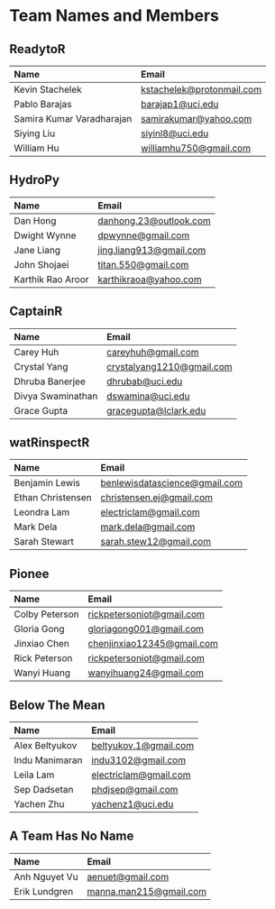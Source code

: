 # Team Names and Members

## ReadytoR

| Name | Email |
| :--  | :--   |
| Kevin Stachelek | kstachelek@protonmail.com |
| Pablo Barajas | barajap1@uci.edu |
| Samira Kumar Varadharajan | samirakumar@yahoo.com |
| Siying Liu | siyinl8@uci.edu |
| William Hu | williamhu750@gmail.com |

## HydroPy
| Name | Email |
| :--  | :--   |
| Dan Hong | danhong.23@outlook.com |
| Dwight Wynne | dpwynne@gmail.com |
| Jane Liang | jing.liang913@gmail.com |
| John Shojaei | titan.550@gmail.com |
| Karthik Rao Aroor | karthikraoa@yahoo.com |

## CaptainR
| Name | Email |
| :--  | :--   |
| Carey Huh | careyhuh@gmail.com |
| Crystal Yang | crystalyang1210@gmail.com |
| Dhruba Banerjee | dhrubab@uci.edu |
| Divya Swaminathan | dswamina@uci.edu |
| Grace Gupta | gracegupta@lclark.edu | 

## watRinspectR
| Name | Email |
| :--  | :--   |
| Benjamin Lewis | benlewisdatascience@gmail.com | 
| Ethan Christensen | christensen.ej@gmail.com |
| Leondra Lam | electriclam@gmail.com |
| Mark Dela | mark.dela@gmail.com |
| Sarah Stewart | sarah.stew12@gmail.com |

## Pionee
| Name | Email |
| :--  | :--   |
| Colby Peterson | rickpetersoniot@gmail.com |
| Gloria Gong | gloriagong001@gmail.com |
| Jinxiao Chen | chenjinxiao12345@gmail.com |
| Rick Peterson | rickpetersoniot@gmail.com |
| Wanyi Huang | wanyihuang24@gmail.com |

## Below The Mean
| Name | Email |
| :--  | :--   |
| Alex Beltyukov | beltyukov.1@gmail.com |
| Indu Manimaran | indu3102@gmail.com |
| Leila Lam | electriclam@gmail.com |
| Sep Dadsetan | phdjsep@gmail.com |
| Yachen Zhu | yachenz1@uci.edu |

## A Team Has No Name
| Name | Email |
| :--  | :--   |
| Anh Nguyet Vu | aenuet@gmail.com |
| Erik Lundgren | manna.man215@gmail.com |

